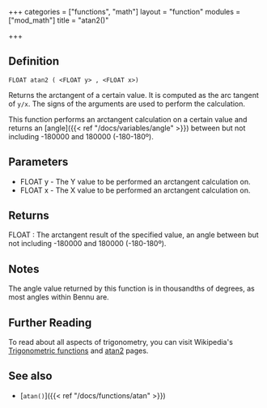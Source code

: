 +++
categories = ["functions", "math"]
layout = "function"
modules = ["mod_math"]
title = "atan2()"

+++

## Definition

    FLOAT atan2 ( <FLOAT y> , <FLOAT x>)

Returns the arctangent of a certain value. It is computed as the arc tangent of `y/x`. The signs of the arguments are used to perform the calculation.

This function performs an arctangent calculation on a certain value and returns an [angle]({{< ref "/docs/variables/angle" >}}) between but not including -180000 and 180000 (-180-180º).

## Parameters

- FLOAT y - The Y value to be performed an arctangent calculation on.
- FLOAT x - The X value to be performed an arctangent calculation on.

## Returns

FLOAT : The arctangent result of the specified value, an angle between but not including -180000 and 180000 (-180-180º).

## Notes

The angle value returned by this function is in thousandths of degrees, as most angles within Bennu are.

## Further Reading

To read about all aspects of trigonometry, you can visit Wikipedia's [Trigonometric functions](https://en.wikipedia.org/wiki/Trigonometric_functions) and [atan2](https://en.wikipedia.org/wiki/Atan2) pages.

## See also

- [`atan()`]({{< ref "/docs/functions/atan" >}})

